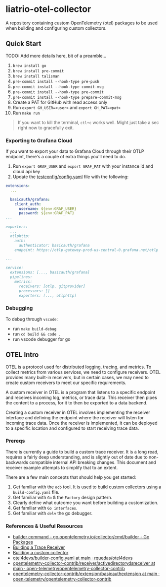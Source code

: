 # liatrio-otel-collector

A repository containing custom OpenTelemetry (otel) packages to be used when
building and configuring custom collectors.

## Quick Start

TODO: Add more details here, bit of a preamble...

1. `brew install go`
1. `brew install pre-commit`
1. `brew install talisman`
1. `pre-commit install --hook-type pre-push`
1. `pre-commit install --hook-type commit-msg`
1. `pre-commit install --hook-type pre-commit`
1. `pre-commit install --hook-type prepare-commit-msg`
1. Create a PAT for GitHub with read access only
1. Run `export GH_USER=<user>` and `export GH_PAT=<pat>`
1. Run `make run`

> If you want to kill the terminal, `ctl+c` works well. Might just take a sec right
> now to gracefully exit.

### Exporting to Grafana Cloud

If you want to export your data to Grafana Cloud through their OTLP endpoint, 
there's a couple of extra things you'll need to do.

1. Run `export GRAF_USER` and `export GRAF_PAT` with your instance id and cloud api key
2. Update the [testconfig/config.yaml](./testconfig/config.yaml) file with the following:

```yaml
extensions:
  ...

  basicauth/grafana:
    client_auth:
      username: ${env:GRAF_USER}
      password: ${env:GRAF_PAT}
...

exporters:
  ...
  otlphttp:
    auth:
      authenticator: basicauth/grafana
    endpoint: https://otlp-gateway-prod-us-central-0.grafana.net/otlp

...

service:
  extensions: [..., basicauth/grafana]
  pipelines:
    metrics:
      receivers: [otlp, gitprovider]
      processors: []
      exporters: [..., otlphttp]

```

### Debugging

To debug through `vscode`:

* run `make build-debug`
* run `cd build && code .`
* run vscode debugger for go

## OTEL Intro

OTEL is a protocol used for distributed logging, tracing, and metrics.
To collect metrics from various services, we need to configure receivers.
OTEL provides many built-in receivers, but in certain cases, we may need to
create custom receivers to meet our specific requirements.

A custom receiver in OTEL is a program that listens to a specific endpoint and
receives incoming log, metrics, or trace data. This receiver then pipes the
content to a process, for it to then be exported to a data backend.

Creating a custom receiver in OTEL involves implementing the receiver interface
and defining the endpoint where the receiver will listen for incoming trace data.
Once the receiver is implemented, it can be deployed to a specific location and
configured to start receiving trace data.

### Prereqs

There is currently a guide to build a custom trace receiver. It is a long read,
requires a fairly deep understanding, and is slightly out of date due to
non-backwards compatible internal API breaking changes. This document and
receiver example attempts to simplify that to an extent.

There are a few main concepts that should help you get started:

1. Get familiar with the `ocb` tool. It is used to build custom collectors using a `build-config.yaml` file.
2. Get familiar with `Go` & the `Factory` design pattern.
3. Clearly define what outcome you want before building a customization.
4. Get familiar with `Go interfaces`.
5. Get familiar with `delv` the go debugger.

### References & Useful Resources

* [builder command - go.opentelemetry.io/collector/cmd/builder - Go Packages](https://pkg.go.dev/go.opentelemetry.io/collector/cmd/builder#section-readme)
* [Building a Trace Receiver](https://opentelemetry.io/docs/collector/trace-receiver/#representing-operations-with-spans)
* [Building a custom collector](https://opentelemetry.io/docs/collector/custom-collector/)
* [otel4devs/builder-config.yaml at main · rquedas/otel4devs](https://github.com/rquedas/otel4devs/blob/main/collector/receiver/trace-receiver/builder-config.yaml)
* [opentelemetry-collector-contrib/receiver/activedirectorydsreceiver at main · open-telemetry/opentelemetry-collector-contrib](https://github.com/open-telemetry/opentelemetry-collector-contrib/tree/main/receiver/activedirectorydsreceiver)
* [opentelemetry-collector-contrib/extension/basicauthextension at main · open-telemetry/opentelemetry-collector-contrib](https://github.com/open-telemetry/opentelemetry-collector-contrib/tree/main/extension/basicauthextension)

